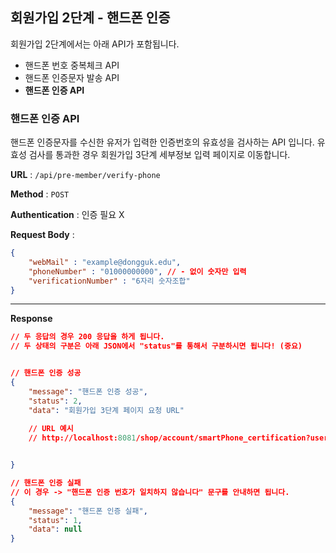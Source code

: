 ## 회원가입 2단계 - 핸드폰 인증 

회원가입 2단계에서는 아래  API가 포함됩니다.

- 핸드폰 번호 중복체크 API
- 핸드폰 인증문자 발송 API 
- **핸드폰 인증 API** 



### 핸드폰 인증 API 

핸드폰 인증문자를 수신한 유저가 입력한 인증번호의 유효성을 검사하는 API 입니다. 유효성 검사를 통과한 경우 회원가입 3단계 세부정보 입력 페이지로 이동합니다. 

**URL** : `/api/pre-member/verify-phone`  

**Method** : `POST`

**Authentication** : 인증 필요 X  

**Request Body** : 

```json
{
    "webMail" : "example@dongguk.edu",  
    "phoneNumber" : "01000000000", // - 없이 숫자만 입력 
    "verificationNumber" : "6자리 숫자조합" 
}
```

___

**Response**

```json
// 두 응답의 경우 200 응답을 하게 됩니다. 
// 두 상태의 구분은 아래 JSON에서 "status"를 통해서 구분하시면 됩니다! (중요)


// 핸드폰 인증 성공 
{
    "message": "핸드폰 인증 성공",
    "status": 2,
    "data": "회원가입 3단계 페이지 요청 URL" 
    
  	// URL 예시 
    // http://localhost:8081/shop/account/smartPhone_certification?user_id=토큰값


}

// 핸드폰 인증 실패 
// 이 경우 -> "핸드폰 인증 번호가 일치하지 않습니다" 문구를 안내하면 됩니다. 
{
    "message": "핸드폰 인증 실패",
    "status": 1,
    "data": null
}


```